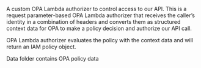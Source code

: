 A custom OPA Lambda authorizer to control access to our API. This is a request parameter-based OPA Lambda authorizer that receives the caller’s identity in a combination of headers and converts them as structured context data for OPA to make a policy decision and authorize our API call.

OPA Lambda authorizer evaluates the policy with the context data and will return an IAM policy object.

Data folder contains OPA policy data
